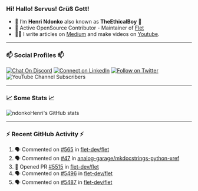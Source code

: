 ### Hi! Hallo! Servus! Grüß Gott!

- 🙂  I’m **Henri Ndonko** also known as **TheEthicalBoy** 👾
- 🚀  Active OpenSource Contributor - Maintainer of [Flet](https://github.com/flet-dev/flet) 
- 👨‍🏫  I write articles on [Medium](https://ndonkohenri.medium.com/) and make videos on [Youtube](https://youtube.com/@ndonkoHenri).

---

### 📫 Social Profiles 📫

[![Chat On Discord](https://img.shields.io/badge/--discord?label=Username=the_ethical_boy&logo=Discord&style=social)](https://github.com/ndonkoHenri) 
[![Connect on LinkedIn](https://img.shields.io/badge/--linkedin?label=LinkedIn&logo=LinkedIn&style=social)](https://www.linkedin.com/in/ndonkohenri) 
[![Follow on Twitter](https://img.shields.io/badge/--twitter?label=Twitter&logo=Twitter&style=social)](https://twitter.com/ndonkoHenri)
![YouTube Channel Subscribers](https://img.shields.io/youtube/channel/subscribers/UC2j9sVx0O7M8CebjMtyCuNQ?style=social&label=Youtube&link=https%3A%2F%2Fyoutube.com%2F%40ndonkoHenri)

---

### 📈 Some Stats 📈

<!-- <a href="https://github.com/ndonkoHenri">
<img src="https://github.com/ndonkoHenri/github-stats/blob/master/generated/overview.svg#gh-dark-mode-only" />
<img src="https://github.com/ndonkoHenri/github-stats/blob/master/generated/languages.svg#gh-dark-mode-only" />
<img src="https://github.com/ndonkoHenri/github-stats/blob/master/generated/overview.svg#gh-light-mode-only" />
<img src="https://github.com/ndonkoHenri/github-stats/blob/master/generated/languages.svg#gh-light-mode-only" />
</a> -->

<!-- ![ndonkoHenri's GitHub stats](https://github-readme-stats.vercel.app/api?username=ndonkoHenri&show_icons=true) -->

![ndonkoHenri's GitHub stats](https://github-readme-stats.vercel.app/api?username=ndonkoHenri&theme=tokyonight&show_icons=true&title_color=fff&text_color=fff)

<!-- [![Top Langs](https://github-readme-stats.vercel.app/api/top-langs/?username=ndonkoHenri)](https://github.com/ndonkoHenri/github-readme-stats) -->

---

### :zap: Recent GitHub Activity :zap:

<!--START_SECTION:activity-->
1. 🗣 Commented on [#565](https://github.com/flet-dev/flet/issues/565#issuecomment-3146873675) in [flet-dev/flet](https://github.com/flet-dev/flet)
2. 🗣 Commented on [#47](https://github.com/analog-garage/mkdocstrings-python-xref/issues/47#issuecomment-3146865905) in [analog-garage/mkdocstrings-python-xref](https://github.com/analog-garage/mkdocstrings-python-xref)
3. 💪 Opened PR [#5515](https://github.com/flet-dev/flet/pull/5515) in [flet-dev/flet](https://github.com/flet-dev/flet)
4. 🗣 Commented on [#5496](https://github.com/flet-dev/flet/pull/5496#issuecomment-3146591387) in [flet-dev/flet](https://github.com/flet-dev/flet)
5. 🗣 Commented on [#5487](https://github.com/flet-dev/flet/issues/5487#issuecomment-3144400136) in [flet-dev/flet](https://github.com/flet-dev/flet)
<!--END_SECTION:activity-->
